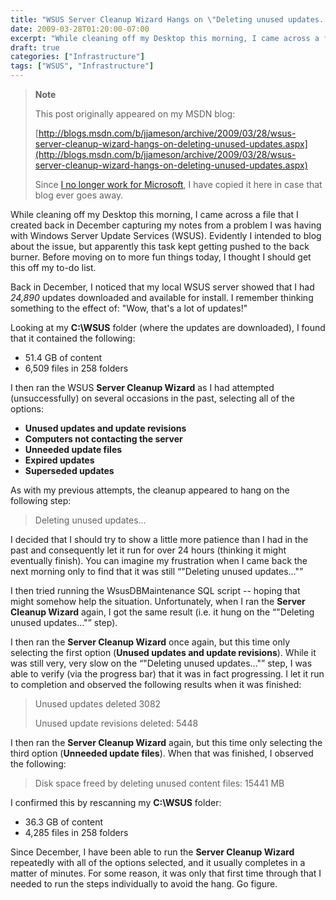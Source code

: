 ```yaml
---
title: "WSUS Server Cleanup Wizard Hangs on \"Deleting unused updates...\""
date: 2009-03-28T01:20:00-07:00
excerpt: "While cleaning off my Desktop this morning, I came across a file that I created back in December capturing my notes from a problem I was having with Windows Server Update Services (WSUS). Evidently I intended to blog about the issue, but apparently this..."
draft: true
categories: ["Infrastructure"]
tags: ["WSUS", "Infrastructure"]
---
```


> **Note**
>
> This post originally appeared on my MSDN blog:
>
> [http://blogs.msdn.com/b/jjameson/archive/2009/03/28/wsus-server-cleanup-wizard-hangs-on-deleting-unused-updates.aspx](http://blogs.msdn.com/b/jjameson/archive/2009/03/28/wsus-server-cleanup-wizard-hangs-on-deleting-unused-updates.aspx)
>
> Since
> [I no longer work for Microsoft](/blog/jjameson/2011/09/02/last-day-with-microsoft), I have copied it here in case that
> blog ever goes away.

While cleaning off my Desktop this morning, I came across a file that I created
back in December capturing my notes from a problem I was having with Windows
Server Update Services (WSUS). Evidently I intended to blog about the issue,
but apparently this task kept getting pushed to the back burner. Before moving
on to more fun things today, I thought I should get this off my to-do list.

Back in December, I noticed that my local WSUS server showed that I had
*24,890* updates downloaded and available for install. I remember thinking
something to the effect of: "Wow, that's a lot of updates!"

Looking at my **C:\WSUS** folder (where the updates are downloaded),
I found that it contained the following:

- 51.4 GB of content
- 6,509 files in 258 folders

I then ran the WSUS **Server Cleanup Wizard** as I had attempted
(unsuccessfully) on several occasions in the past, selecting all of the options:

- **Unused updates and update revisions**
- **Computers not contacting the server**
- **Unneeded update files**
- **Expired updates**
- **Superseded updates**

As with my previous attempts, the cleanup appeared to hang on the following
step:

> Deleting unused updates...

I decided that I should try to show a little more patience than I had in
the past and consequently let it run for over 24 hours (thinking it might eventually
finish). You can imagine my frustration when I came back the next morning only
to find that it was still <q>"Deleting unused updates..."</q>

I then tried running the WsusDBMaintenance SQL script -- hoping that might
somehow help the situation. Unfortunately, when I ran the **Server Cleanup
Wizard** again, I got the same result (i.e. it hung on the <q>"Deleting
unused updates..."</q> step).

I then ran the **Server Cleanup Wizard** once again, but this
time only selecting the first option (**Unused updates and update revisions**).
While it was still very, very slow on the <q>"Deleting unused updates..."</q>
step, I was able to verify (via the progress bar) that it was in fact progressing.
I let it run to completion and observed the following results when it was finished:

> Unused updates deleted 3082
>
> Unused update revisions deleted: 5448

I then ran the **Server Cleanup Wizard** again, but this time
only selecting the third option (**Unneeded update files**). When
that was finished, I observed the following:

> Disk space freed by deleting unused content files: 15441 MB

I confirmed this by rescanning my **C:\WSUS** folder:

- 36.3 GB of content
- 4,285 files in 258 folders

Since December, I have been able to run the **Server Cleanup Wizard**
repeatedly with all of the options selected, and it usually completes in a matter
of minutes. For some reason, it was only that first time through that I needed
to run the steps individually to avoid the hang. Go figure.

